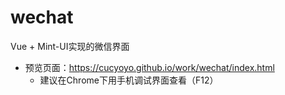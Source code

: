 # wechat
Vue + Mint-UI实现的微信界面

- 预览页面：https://cucyoyo.github.io/work/wechat/index.html
	- 建议在Chrome下用手机调试界面查看（F12）
